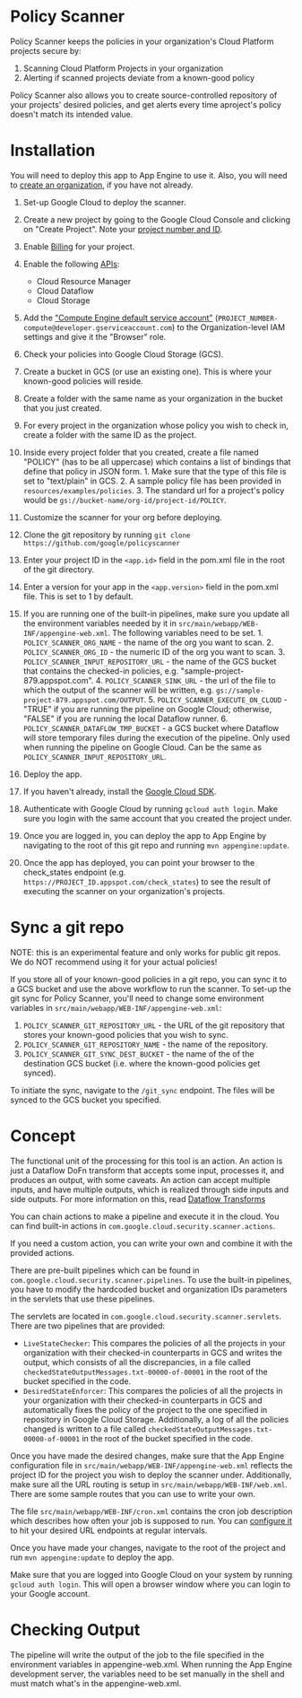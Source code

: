 # Policy Scanner

Policy Scanner keeps the policies in your organization's Cloud Platform
projects secure by:

1. Scanning Cloud Platform Projects in your organization
2.  Alerting if scanned projects deviate from a known-good policy

Policy Scanner also allows you to create source-controlled repository of your
projects' desired policies, and get alerts every time aproject's policy
doesn't match its intended value.

# Installation

You will need to deploy this app to App Engine to use it. Also, you will
need to [create an
organization](https://cloud.google.com/resource-manager/docs/creating-managing-organization),
if you have not already.

1. Set-up Google Cloud to deploy the scanner.
  1. Create a new project by going to the Google Cloud Console and
  clicking on "Create Project". Note your [project number and ID](https://support.google.com/cloud/answer/6158840?hl=en).
  2. Enable [Billing](https://support.google.com/cloud/answer/6158867?hl=en) for your project.
  3. Enable the following [APIs](https://support.google.com/cloud/answer/6158841?hl=en&ref_topic=6262490):
     * Cloud Resource Manager
     * Cloud Dataflow
     * Cloud Storage
  4. Add the ["Compute Engine default service account"](https://developers.google.com/identity/protocols/application-default-credentials)
     (`PROJECT_NUMBER-compute@developer.gserviceaccount.com`) to the
     Organization-level IAM settings and give it the "Browser" role.

2. Check your policies into Google Cloud Storage (GCS).
  1. Create a bucket in GCS (or use an existing one).
     This is where your known-good policies will reside.
  2. Create a folder with the same name as your organization in
     the bucket that you just created.
  3. For every project in the organization whose policy you wish to
     check in, create a folder with the same ID as the project.
  4. Inside every project folder that you created, create a file named
     "POLICY" (has to be all uppercase) which contains a list of
     bindings that define that policy in JSON form.
    1. Make sure that the type of this file is set to "text/plain" in GCS.
    2. A sample policy file has been provided in `resources/examples/policies`.
    3. The standard url for a project's policy would be
     `gs://bucket-name/org-id/project-id/POLICY`.

3. Customize the scanner for your org before deploying.
  1. Clone the git repository by running
     `git clone https://github.com/google/policyscanner`
  2. Enter your project ID in the `<app.id>` field in the pom.xml file
      in the root of the git directory.
  3. Enter a version for your app in the `<app.version>` field in the
     pom.xml file. This is set to 1 by default.
  4. If you are running one of the built-in pipelines, make sure you
     update all the environment variables needed by it in
     `src/main/webapp/WEB-INF/appengine-web.xml`. The following
     variables need to be set.
    1. `POLICY_SCANNER_ORG_NAME` - the name of the org you want to scan.
    2. `POLICY_SCANNER_ORG_ID` - the numeric ID of the org you want to scan.
    3. `POLICY_SCANNER_INPUT_REPOSITORY_URL` - the name of the GCS bucket that
       contains the checked-in policies, e.g. "sample-project-879.appspot.com".
    4. `POLICY_SCANNER_SINK_URL` - the url of the file to which the output of
       the scanner will be written, e.g.
       `gs://sample-project-879.appspot.com/OUTPUT`.
    5. `POLICY_SCANNER_EXECUTE_ON_CLOUD` - "TRUE" if you are running the
        pipeline on Google Cloud; otherwise, "FALSE" if you are running
        the local Dataflow runner.
    6. `POLICY_SCANNER_DATAFLOW_TMP_BUCKET` - a GCS bucket where Dataflow
        will store temporary files during the execution of the pipeline.
        Only used when running the pipeline on Google Cloud. Can be the
        same as `POLICY_SCANNER_INPUT_REPOSITORY_URL`.

4. Deploy the app.
  1. If you haven't already, install the [Google Cloud SDK](https://cloud.google.com/sdk/downloads).
  2. Authenticate with Google Cloud by running `gcloud auth login`.
     Make sure you login with the same account that you created
     the project under.
  3. Once you are logged in, you can deploy the app to App Engine by
     navigating to the root of this git repo and running
     `mvn appengine:update`.
  4. Once the app has deployed, you can point your browser to the
     check_states endpoint
     (e.g. `https://PROJECT_ID.appspot.com/check_states`) to see the
     result of executing the scanner on your organization's projects.

# Sync a git repo

NOTE: this is an experimental feature and only works for public git repos.
We do NOT recommend using it for your actual policies!

If you store all of your known-good policies in a git repo, you can
sync it to a GCS bucket and use the above workflow to run the scanner.
To set-up the git sync for Policy Scanner, you'll need to change
some environment variables in `src/main/webapp/WEB-INF/appengine-web.xml`:

1. `POLICY_SCANNER_GIT_REPOSITORY_URL` - the URL of the git repository
    that stores your known-good policies that you wish to sync.
2. `POLICY_SCANNER_GIT_REPOSITORY_NAME` - the name of the repository.
3. `POLICY_SCANNER_GIT_SYNC_DEST_BUCKET` - the name of the of the
    destination GCS bucket (i.e. where the known-good policies get synced).

To initiate the sync, navigate to the `/git_sync` endpoint. The files
will be synced to the GCS bucket you specified.


# Concept

The functional unit of the processing for this tool is an action.
An action is just a Dataflow DoFn transform that accepts some input,
processes it, and produces an output, with some caveats.
An action can accept multiple inputs, and have multiple outputs,
which is realized through side inputs and side outputs.
For more information on this, read
[Dataflow Transforms](https://support.google.com/cloud/answer/6158840?hl=en)


You can chain actions to make a pipeline and execute it in the cloud.
You can find built-in actions in
`com.google.cloud.security.scanner.actions`.

If you need a custom action, you can write your own and combine it
with the provided actions.

There are pre-built pipelines which can be found in
`com.google.cloud.security.scanner.pipelines`. To use the built-in
pipelines, you have to modify the hardcoded bucket and organization IDs
parameters in the servlets that use these pipelines.

The servlets are located in `com.google.cloud.security.scanner.servlets`.
There are two pipelines that are provided:

- `LiveStateChecker`: This compares the policies of all the projects in
  your organization with their checked-in counterparts in GCS and writes
  the output, which consists of all the discrepancies, in a file called
  `checkedStateOutputMessages.txt-00000-of-00001` in the root of the
  bucket specified in the code.
- `DesiredStateEnforcer`: This compares the policies of all the projects
  in your organization with their checked-in counterparts in
  GCS and automatically fixes the policy of the project
  to the one specified in repository in Google Cloud Storage.
  Additionally, a log of all the policies changed is written to a file
  called `checkedStateOutputMessages.txt-00000-of-00001` in the root of
  the bucket specified in the code.

Once you have made the desired changes, make sure that the App Engine
configuration file in `src/main/webapp/WEB-INF/appengine-web.xml` reflects
the project ID for the project you wish to deploy the scanner under.
Additionally, make sure all the URL routing is setup in
`src/main/webapp/WEB-INF/web.xml`. There are some sample routes that you
can use to write your own.

The file `src/main/webapp/WEB-INF/cron.xml` contains the cron job
description which describes how often your job is supposed to run. You
can [configure it](https://cloud.google.com/appengine/docs/java/config/cron)
to hit your desired URL endpoints at regular intervals.

Once you have made your changes, navigate to the root of the project and run
`mvn appengine:update` to deploy the app.

Make sure that you are logged into Google Cloud on your system by
running `gcloud auth login`. This will open a browser window where you
can login to your Google account.

# Checking Output

The pipeline will write the output of the job to the file specified in the
environment variables in appengine-web.xml. When running the App Engine
development server, the variables need to be set manually in the shell and
must match what's in the appengine-web.xml.
